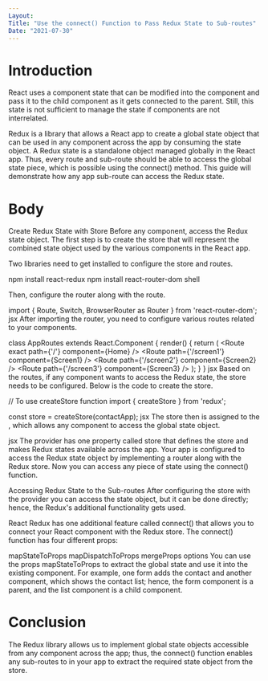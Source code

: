 ```yaml
---
Layout:
Title: "Use the connect() Function to Pass Redux State to Sub-routes"
Date: "2021-07-30"
---
```


# Introduction

React uses a component state that can be modified into the component and pass it to the child component as it gets connected to the parent. Still, this state is not sufficient to manage the state if components are not interrelated.

Redux is a library that allows a React app to create a global state object that can be used in any component across the app by consuming the state object. A Redux state is a standalone object managed globally in the React app. Thus, every route and sub-route should be able to access the global state piece, which is possible using the connect() method. This guide will demonstrate how any app sub-route can access the Redux state.

# Body

Create Redux State with Store
Before any component, access the Redux state object. The first step is to create the store that will represent the combined state object used by the various components in the React app.

Two libraries need to get installed to configure the store and routes.

npm install react-redux
npm install react-router-dom
shell

Then, configure the router along with the route.

import { Route, Switch,  BrowserRouter as Router } from 'react-router-dom';
jsx
After importing the router, you need to configure various routes related to your components.

class AppRoutes extends React.Component {
    render() {
        return (
            <Switch>
                <Route exact path={'/'} component={Home} />
                <Route path={'/screen1'} component={Screen1} />
                <Route path={'/screen2'} component={Screen2} />
                <Route path={'/screen3'} component={Screen3} />
                <Route component={NotFoundPage} />
            </Switch>
        );
    }
}
jsx
Based on the routes, if any component wants to access the Redux state, the store needs to be configured. Below is the code to create the store.

// To use createStore function
import { createStore } from 'redux';

const store = createStore(contactApp);
jsx
The store then is assigned to the <Provider>, which allows any component to access the global state object.

<Provider store={store}>
    <Switch>
        <Route exact path={'/'} component={Home} />
        <Route path={'/screen1'} component={Screen1} />
        <Route path={'/screen2'} component={Screen2} />
        <Route path={'/screen3'} component={Screen3} />
        <Route component={NotFoundPage} />
    </Switch>
</Provider>
jsx
The provider has one property called store that defines the store and makes Redux states available across the app. Your app is configured to access the Redux state object by implementing a router along with the Redux store. Now you can access any piece of state using the connect() function.

Accessing Redux State to the Sub-routes
After configuring the store with the provider you can access the state object, but it can be done directly; hence, the Redux's additional functionality gets used.

React Redux has one additional feature called connect() that allows you to connect your React component with the Redux store. The connect() function has four different props:

mapStateToProps
mapDispatchToProps
mergeProps
options
You can use the props mapStateToProps to extract the global state and use it into the existing component. For example, one form adds the contact and another component, which shows the contact list; hence, the form component is a parent, and the list component is a child component.

# Conclusion

The Redux library allows us to implement global state objects accessible from any component across the app; thus, the connect() function enables any sub-routes to in your app to extract the required state object from the store.